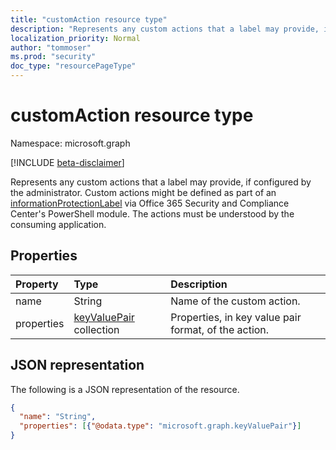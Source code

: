 ```yaml
---
title: "customAction resource type"
description: "Represents any custom actions that a label may provide, if configured by the administrator."
localization_priority: Normal
author: "tommoser"
ms.prod: "security"
doc_type: "resourcePageType"
---
```


# customAction resource type

Namespace: microsoft.graph

[!INCLUDE [beta-disclaimer](../../includes/beta-disclaimer.md)]

Represents any custom actions that a label may provide, if configured by the administrator. Custom actions might be defined as part of an [informationProtectionLabel](informationProtectionLabel.md) via Office 365 Security and Compliance Center's PowerShell module. The actions must be understood by the consuming application.

## Properties

| Property   | Type                                       | Description                                          |
| :--------- | :----------------------------------------- | :--------------------------------------------------- |
| name       | String                                     | Name of the custom action.                           |
| properties | [keyValuePair](keyvaluepair.md) collection | Properties, in key value pair format, of the action. |

## JSON representation

The following is a JSON representation of the resource.

<!-- {
  "blockType": "resource",
  "optionalProperties": [

  ],
  "@odata.type": "microsoft.graph.customAction",
  "baseType": "microsoft.graph.informationProtectionAction"
}-->

```json
{
  "name": "String",
  "properties": [{"@odata.type": "microsoft.graph.keyValuePair"}]
}
```

<!-- uuid: 16cd6b66-4b1a-43a1-adaf-3a886856ed98
2019-02-04 14:57:30 UTC -->
<!-- {
  "type": "#page.annotation",
  "description": "customAction resource",
  "keywords": "",
  "section": "documentation",
  "tocPath": ""
}-->

